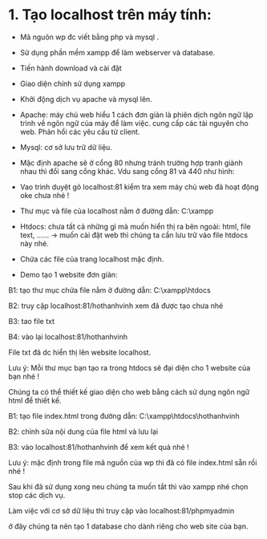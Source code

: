 # 1.	Tạo localhost trên máy tính:

-	Mã nguôn wp đc viết bằng php và mysql .

-	Sử dụng phần mềm xampp để làm webserver và database.


 
-	Tiến hành download và cài đặt

-	Giao diện chính sử dụng  xampp
 

-	Khởi động dịch vụ apache và mysql lên.

+  Apache:  máy chủ web hiểu 1 cách đơn giản là phiên dịch ngôn ngữ lập trình về ngôn ngữ của máy để làm việc. cung cấp các tài nguyên cho web. Phản hổi các yêu cầu từ client.

+ Mysql:  cơ sở lưu trữ dữ liệu.

-	Mặc định apache sẽ ở cổng 80 nhưng tránh trường hợp tranh giành nhau thì đổi sang cổng khác. Vdu sang cổng 81 và 440 như hình:
 

-	Vao trình duyệt gõ localhost:81 kiểm tra xem máy chủ web đã hoạt động oke chưa nhé !
 

-	Thư mục và file của localhost nằm ở đường dẫn: C:\xampp
 
-	Htdocs: chưa tất cả những gì mà muốn hiển thị ra bên ngoài: html, file text, …… -> muốn cài đặt web thì chúng ta cần lưu trữ vào file htdocs này nhé.
 
-	Chứa các file của trang localhost mặc định.

-	Demo tạo 1 website đơn giản:

B1: tạo thư mục chứa file nằm ở đường dẫn: C:\xampp\htdocs
  
B2: truy cập localhost:81/hothanhvinh xem đã được tạo chưa nhé
 
B3: tao file txt
 
B4: vào lại localhost:81/hothanhvinh
 
File txt đã dc hiển thị lên website localhost.

Lưu ý: Mỗi thư mục bạn tạo ra trong htdocs sẽ đại diện cho 1 website của bạn nhé !

Chúng ta có thể thiết kế giao diện cho web bằng cách sử dụng ngôn ngữ html để thiết kế.

B1: tạo file index.html trong đường dẫn: C:\xampp\htdocs\hothanhvinh 
 
B2: chỉnh sửa nội dung của file html và lưu lại

 

B3: vào localhost:81/hothanhvinh để xem kết quả nhé !

 
Lưu ý: mặc định trong file mã nguồn của wp thì đã có file index.html sẵn rồi nhé !

Sau khi đã sử dụng xong neu chúng ta muốn tắt thì vào xampp nhé chọn stop các dịch vụ. 
 

Làm việc với cơ sở dữ liệu thì truy cập vào localhost:81/phpmyadmin

 
ở đây chúng ta nên tạo 1 database cho dành riêng cho web site của bạn. 

 















